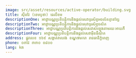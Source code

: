 ```yaml
---
image: src/asset/resources/active-operator/building.svg
title: ស៊ីនវៃ (ខេមបូឌា) ធេលីខម
descriptionOne: អាជ្ញាបណ្ណប្រតិបត្តិការនិងផ្តល់សេវាទូរស័ព្ទអចល័តគ្មានខ្សែ
descriptionTwo: អាជ្ញាបណ្ណប្រតិបត្តិការនិងផ្តល់សេវាទូរស័ព្ទចល័ត
descriptionThree: អាជ្ញាបណ្ណប្រតិបត្តិការនិងផ្តល់សេវាសំឡេងតាមរយៈអាយភី
descriptionFour: អាជ្ញាបណ្ណប្រតិបត្តិការនិងផ្តល់សេវាអ៊ីនធឺណិត
address: ផ្លូវលេខ ១៦៩ សង្កាត់វាលវង់ ខណ្ឌ៧មករា រាជធានីភ្នំពេញ
phone: ០៣៨ ៣៣០ ០៨០០
lang: km
---
```


